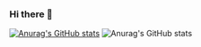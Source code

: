 ### Hi there 👋

<!--
**Ethan-Zb/Ethan-Zb** is a ✨ _special_ ✨ repository because its `README.md` (this file) appears on your GitHub profile.

Here are some ideas to get you started:

- 🔭 I’m currently working on ...
- 🌱 I’m currently learning ...
- 👯 I’m looking to collaborate on ...
- 🤔 I’m looking for help with ...
- 💬 Ask me about ...
- 📫 How to reach me: ...
- 😄 Pronouns: ...
- ⚡ Fun fact: ...
-->

[![Anurag's GitHub stats](https://github-readme-stats.vercel.app/api?username=Ethan-Zb)](https://github.com/anuraghazra/github-readme-stats)
![Anurag's GitHub stats](https://github-readme-stats.vercel.app/api?username=Ethan-Zb&show_icons=true&theme=radical)
